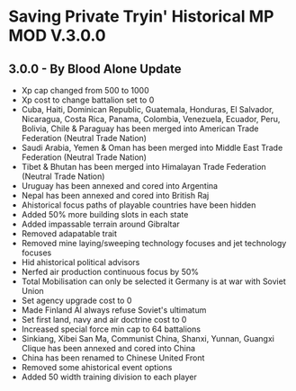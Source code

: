 # Saving Private Tryin' Historical MP MOD V.3.0.0

## 3.0.0 - By Blood Alone Update

- Xp cap changed from 500 to 1000
- Xp cost to change battalion set to 0
- Cuba, Haiti, Dominican Republic, Guatemala, Honduras, El Salvador, Nicaragua, Costa Rica, Panama, Colombia, Venezuela, Ecuador, Peru, Bolivia, Chile & Paraguay has been merged into American Trade Federation (Neutral Trade Nation)
- Saudi Arabia, Yemen & Oman has been merged into Middle East Trade Federation (Neutral Trade Nation)
- Tibet & Bhutan has been merged into Himalayan Trade Federation (Neutral Trade Nation)
- Uruguay has been annexed and cored into Argentina
- Nepal has been annexed and cored into British Raj
- Ahistorical focus paths of playable countries have been hidden
- Added 50% more building slots in each state
- Added impassable terrain around Gibraltar
- Removed adapatable trait
- Removed mine laying/sweeping technology focuses and jet technology focuses
- Hid ahistorical political advisors
- Nerfed air production continuous focus by 50%
- Total Mobilisation can only be selected it Germany is at war with Soviet Union
- Set agency upgrade cost to 0
- Made Finland AI always refuse Soviet's ultimatum
- Set first land, navy and air doctrine cost to 0
- Increased special force min cap to 64 battalions
- Sinkiang, Xibei San Ma, Communist China, Shanxi, Yunnan, Guangxi Clique has been annexed and cored into China
- China has been renamed to Chinese United Front
- Removed some ahistorical event options
- Added 50 width training division to each player